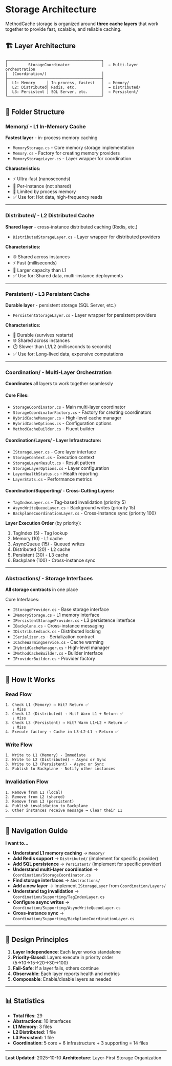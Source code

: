 # Storage Architecture

MethodCache storage is organized around **three cache layers** that work together to provide fast, scalable, and reliable caching.

## 🏗️ Layer Architecture

```
┌─────────────────────────────────────────┐
│         StorageCoordinator              │  ← Multi-layer orchestration
│  (Coordination/)                        │
├─────────────────────────────────────────┤
│  L1: Memory     │ In-process, fastest   │  ← Memory/
│  L2: Distributed│ Redis, etc.           │  ← Distributed/
│  L3: Persistent │ SQL Server, etc.      │  ← Persistent/
└─────────────────────────────────────────┘
```

## 📁 Folder Structure

### Memory/ - L1 In-Memory Cache
**Fastest layer** - in-process memory caching

- `MemoryStorage.cs` - Core memory storage implementation
- `Memory.cs` - Factory for creating memory providers
- `MemoryStorageLayer.cs` - Layer wrapper for coordination

**Characteristics:**
- ⚡ Ultra-fast (nanoseconds)
- 🔄 Per-instance (not shared)
- 💾 Limited by process memory
- ✅ Use for: Hot data, high-frequency reads

---

### Distributed/ - L2 Distributed Cache
**Shared layer** - cross-instance distributed caching (Redis, etc.)

- `DistributedStorageLayer.cs` - Layer wrapper for distributed providers

**Characteristics:**
- 🌐 Shared across instances
- ⚡ Fast (milliseconds)
- 💾 Larger capacity than L1
- ✅ Use for: Shared data, multi-instance deployments

---

### Persistent/ - L3 Persistent Cache
**Durable layer** - persistent storage (SQL Server, etc.)

- `PersistentStorageLayer.cs` - Layer wrapper for persistent providers

**Characteristics:**
- 💾 Durable (survives restarts)
- 🌐 Shared across instances
- ⏱️ Slower than L1/L2 (milliseconds to seconds)
- ✅ Use for: Long-lived data, expensive computations

---

### Coordination/ - Multi-Layer Orchestration
**Coordinates** all layers to work together seamlessly

#### Core Files:
- `StorageCoordinator.cs` - Main multi-layer coordinator
- `StorageCoordinatorFactory.cs` - Factory for creating coordinators
- `HybridCacheManager.cs` - High-level cache manager
- `HybridCacheOptions.cs` - Configuration options
- `MethodCacheBuilder.cs` - Fluent builder

#### Coordination/Layers/ - Layer Infrastructure:
- `IStorageLayer.cs` - Core layer interface
- `StorageContext.cs` - Execution context
- `StorageLayerResult.cs` - Result pattern
- `StorageLayerOptions.cs` - Layer configuration
- `LayerHealthStatus.cs` - Health reporting
- `LayerStats.cs` - Performance metrics

#### Coordination/Supporting/ - Cross-Cutting Layers:
- `TagIndexLayer.cs` - Tag-based invalidation (priority 5)
- `AsyncWriteQueueLayer.cs` - Background writes (priority 15)
- `BackplaneCoordinationLayer.cs` - Cross-instance sync (priority 100)

**Layer Execution Order** (by priority):
1. TagIndex (5) - Tag lookup
2. Memory (10) - L1 cache
3. AsyncQueue (15) - Queued writes
4. Distributed (20) - L2 cache
5. Persistent (30) - L3 cache
6. Backplane (100) - Cross-instance sync

---

### Abstractions/ - Storage Interfaces
**All storage contracts** in one place

Core Interfaces:
- `IStorageProvider.cs` - Base storage interface
- `IMemoryStorage.cs` - L1 memory interface
- `IPersistentStorageProvider.cs` - L3 persistence interface
- `IBackplane.cs` - Cross-instance messaging
- `IDistributedLock.cs` - Distributed locking
- `ISerializer.cs` - Serialization contract
- `ICacheWarmingService.cs` - Cache warming
- `IHybridCacheManager.cs` - High-level manager
- `IMethodCacheBuilder.cs` - Builder interface
- `IProviderBuilder.cs` - Provider factory

---

## 🔄 How It Works

### Read Flow
```
1. Check L1 (Memory) → Hit? Return ✅
   ↓ Miss
2. Check L2 (Distributed) → Hit? Warm L1 + Return ✅
   ↓ Miss
3. Check L3 (Persistent) → Hit? Warm L1+L2 + Return ✅
   ↓ Miss
4. Execute factory → Cache in L3→L2→L1 → Return ✅
```

### Write Flow
```
1. Write to L1 (Memory) - Immediate
2. Write to L2 (Distributed) - Async or Sync
3. Write to L3 (Persistent) - Async or Sync
4. Publish to Backplane - Notify other instances
```

### Invalidation Flow
```
1. Remove from L1 (local)
2. Remove from L2 (shared)
3. Remove from L3 (persistent)
4. Publish invalidation to Backplane
5. Other instances receive message → Clear their L1
```

---

## 🧭 Navigation Guide

**I want to...**

- **Understand L1 memory caching** → `Memory/`
- **Add Redis support** → `Distributed/` (implement for specific provider)
- **Add SQL persistence** → `Persistent/` (implement for specific provider)
- **Understand multi-layer coordination** → `Coordination/StorageCoordinator.cs`
- **Find storage interfaces** → `Abstractions/`
- **Add a new layer** → Implement `IStorageLayer` from `Coordination/Layers/`
- **Understand tag invalidation** → `Coordination/Supporting/TagIndexLayer.cs`
- **Configure async writes** → `Coordination/Supporting/AsyncWriteQueueLayer.cs`
- **Cross-instance sync** → `Coordination/Supporting/BackplaneCoordinationLayer.cs`

---

## 🎯 Design Principles

1. **Layer Independence**: Each layer works standalone
2. **Priority-Based**: Layers execute in priority order (5→10→15→20→30→100)
3. **Fail-Safe**: If a layer fails, others continue
4. **Observable**: Each layer reports health and metrics
5. **Composable**: Enable/disable layers as needed

---

## 📊 Statistics

- **Total files**: 29
- **Abstractions**: 10 interfaces
- **L1 Memory**: 3 files
- **L2 Distributed**: 1 file
- **L3 Persistent**: 1 file
- **Coordination**: 5 core + 6 infrastructure + 3 supporting = 14 files

---

**Last Updated**: 2025-10-10
**Architecture**: Layer-First Storage Organization
